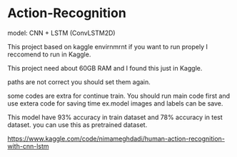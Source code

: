 # Action-Recognition
model: CNN + LSTM (ConvLSTM2D)

This project based on kaggle envirnmrnt if you want to run propely I reccomend to run in Kaggle.

This project need about 60GB RAM and I found this just in Kaggle.

paths are not correct you should set them again.

some codes are extra for continue train.
You should run main code first and use extera code for saving time ex.model images and labels can be save.

This model have 93% accuracy in train dataset and 78% accuracy in test dataset.
you can use this as pretrained dataset.

https://www.kaggle.com/code/nimameghdadi/human-action-recognition-with-cnn-lstm
